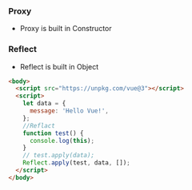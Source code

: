 ### Proxy

- Proxy is built in Constructor

### Reflect

- Reflect is built in Object

```html
<body>
  <script src="https://unpkg.com/vue@3"></script>
  <script>
    let data = {
      message: 'Hello Vue!',
    };
    //Reflact
    function test() {
      console.log(this);
    }
    // test.apply(data);
    Reflect.apply(test, data, []);
  </script>
</body>
```
